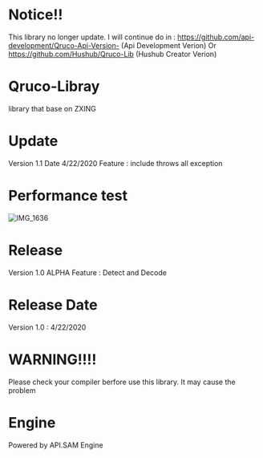 # Notice!!
This library no longer update.
I will continue do in : https://github.com/api-development/Qruco-Api-Version- (Api Development Verion)
Or https://github.com/Hushub/Qruco-Lib (Hushub Creator Verion)

# Qruco-Libray
library that base on ZXING

# Update
Version 1.1
Date 4/22/2020
Feature : include throws all exception

# Performance test
![IMG_1636](https://user-images.githubusercontent.com/48949523/79940487-145abc00-848c-11ea-8280-da634442ae4e.jpg)



# Release
Version 1.0 ALPHA Feature : Detect and Decode

# Release Date
Version 1.0 : 4/22/2020

# WARNING!!!!
Please check your compiler berfore use this library. It may cause the problem

# Engine
Powered by API.SAM Engine

